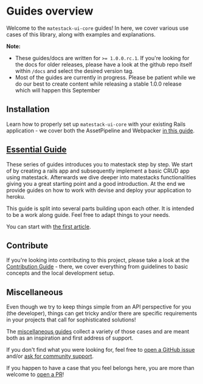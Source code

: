 # Guides overview
Welcome to the `matestack-ui-core` guides! In here, we cover various use cases of this library, along with examples and explanations.

**Note:** 
* These guides/docs are written for `>= 1.0.0.rc.1`. If you're looking for the docs for older releases, please have a look at the github repo itself within `/docs` and select the desired version tag.
* Most of the guides are currently in progress. Please be patient while we do our best to create content while releasing a stable 1.0.0 release which will happen this September

## Installation
Learn how to properly set up `matestack-ui-core` with your existing Rails application - we cover both the AssetPipeline and Webpacker [in this guide](/docs/guides/1-installation/README.md).

## [Essential Guide](/docs/guides/2-essential/)

These series of guides introduces you to matestack step by step. We start of by creating a rails app and subsequently implement a basic CRUD app using matestack. Afterwards we dive deeper into matestacks functionalities giving you a great starting point and a good introduction. At the end we provide guides on how to work with devise and deploy your application to heroku.

This guide is split into several parts building upon each other. It is intended to be a work along guide. Feel free to adapt things to your needs. 

You can start with [the first article](/docs/guides/2-essential/00_introduction.md).

## Contribute
If you're looking into contributing to this project, please take a look at the [Contribution Guide](/docs/guides/13-contribute/) - there, we cover everything from guidelines to basic concepts and the local development setup.

## Miscellaneous
Even though we try to keep things simple from an API perspective for you (the developer), things can get tricky and/or there are specific requirements in your projects that call for sophisticated solutions!

The [miscellaneous guides](/docs/guides/12-miscellaneous/README.md) collect a variety of those cases and are meant both as an inspiration and first address of support.

If you don't find what you were looking for, feel free to [open a GitHub issue](https://github.com/matestack/matestack-ui-core/issues/new) and/or [ask for community support](mailto:jonas@matestack.io).

If you happen to have a case that you feel belongs here, you are more than welcome to [open a PR](https://github.com/matestack/matestack-ui-core/compare)!

